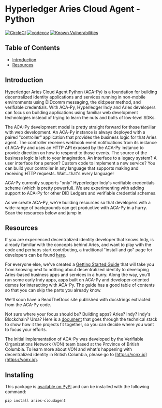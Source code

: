 # Hyperledger Aries Cloud Agent - Python  <!-- omit in toc -->

[![CircleCI](https://circleci.com/gh/bcgov/aries-cloudagent-python.svg?style=shield)](https://circleci.com/gh/bcgov/aries-cloudagent-python)
[![codecov](https://codecov.io/gh/bcgov/aries-cloudagent-python/branch/master/graph/badge.svg)](https://codecov.io/gh/bcgov/aries-cloudagent-python)
[![Known Vulnerabilities](https://snyk.io/test/github/bcgov/aries-cloudagent-python/badge.svg)](https://snyk.io/test/github/bcgov/aries-cloudagent-python?targetFile=requirements.txt)

<!-- ![logo](/docs/assets/aries-cloudagent-python-logo-bw.png) -->

## Table of Contents <!-- omit in toc -->

- [Introduction](#Introduction)
- [Resources](#Resources)

## Introduction

Hyperledger Aries Cloud Agent Python (ACA-Py) is a foundation for building decentralized identity applications and services running in non-mobile environments using DIDcomm messaging, the did:peer method, and verifiable credentials. With ACA-Py, Hyperledger Indy and Aries developers can focus on building applications using familiar web development technologies instead of trying to learn the nuts and bolts of low-level SDKs.

The ACA-Py development model is pretty straight forward for those familiar with web development. An ACA-Py instance is always deployed with a paired "controller" application that provides the business logic for that Aries agent. The controller receives webhook event notifications from its instance of ACA-Py and uses an HTTP API exposed by the ACA-Py instance to provide direction on how to respond to those events. The source of the business logic is left to your imagination. An interface to a legacy system? A user interface for a person? Custom code to implement a new service? You can build your controller in any language that supports making and receiving HTTP requests. Wait...that's every language!

ACA-Py currently supports "only" Hyperledger Indy's verifiable credentials scheme (which is pretty powerful). We are experimenting with adding support to ACA-Py for other DID Ledgers and verifiable credential schemes.

As we create ACA-Py, we're building resources so that developers with a wide-range of backgrounds can get productive with ACA-Py in a hurry. Scan the resources below and jump in.

## Resources

If you are experienced decentralized identity developer that knows Indy, is already familiar with the concepts behind Aries, and want to play with the code and perhaps start contributing, a traditional "install and go" page for developers can be found [here](DevReadMe.md).

For everyone else, we've created a [Getting Started Guide](docs/GettingStartedAriesDev/README.md) that will take you from knowing next to nothing about decentralized identity to developing Aries-based business apps and services in a hurry. Along the way, you'll run some early Indy apps, apps built on ACA-Py and developer-oriented demos for interacting with ACA-Py. The guide has a good table of contents so that you can skip the parts you already know.

We'll soon have a ReadTheDocs site published with docstrings extracted from the ACA-Py code.

Not sure where your focus should be? Building apps? Aries? Indy? Indy's Blockchain? Ursa? Here is a [document](docs/GettingStartedAriesDev/IndyAriesDevOptions.md) that goes through the technical stack to show how it the projects fit together, so you can decide where you want to focus your efforts.

The initial implementation of ACA-Py was developed by the Verifiable Organizations Network (VON) team based at the Province of British Columbia. To learn more about VON and what's happening with decentralized identity in British Columbia, please go to [https://vonx.io](https://vonx.io).

## Installing

This package is [available on PyPI](https://pypi.org/project/aries-cloudagent/) and can be installed with the following command:

```
pip install aries-cloudagent
```